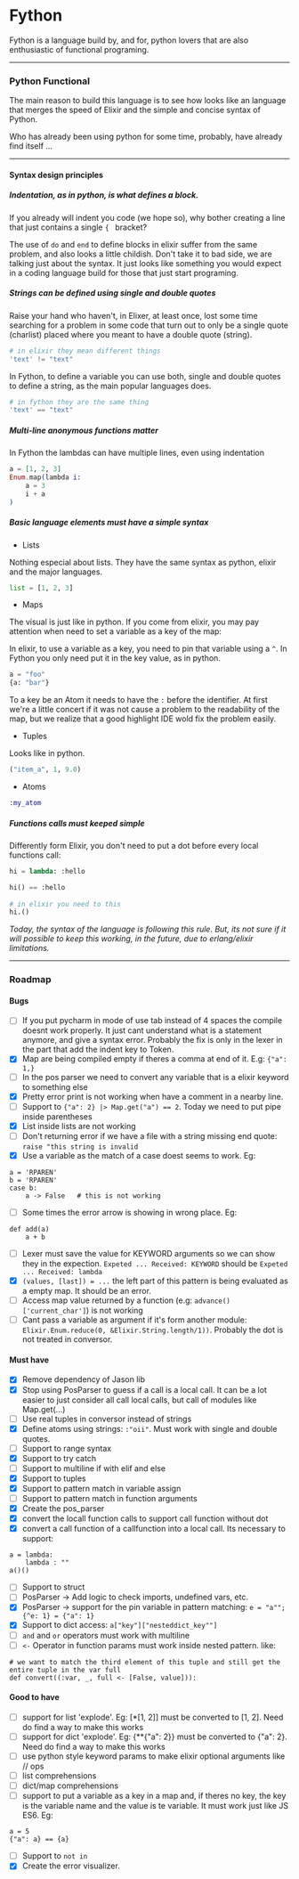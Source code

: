 # Fython

Fython is a language build by, and for,  python lovers that are also enthusiastic of functional programing.

<hr>

### Python Functional 

The main reason to build this language is to see how looks like an language that merges the speed of Elixir and the simple and concise syntax of Python. 

Who has already been using python for some time, probably, have already find itself ...

<hr>

#### Syntax design principles



##### Indentation, as in python, is what defines a block. 

If you already will indent you code (we hope so), why bother creating a line that just contains a single `{ ` bracket? 

The use of `do` and `end` to define blocks in elixir suffer from the same problem, and also looks a little childish. Don't take it to bad side, we are talking just about the syntax. It just looks like something you would expect in a coding language build for those that just start programing.

##### Strings can be defined using single and double quotes

Raise your hand who haven't, in Elixer, at least once, lost some time searching for a problem in some code that turn out to only be a single quote (charlist) placed where you meant to have a double quote (string).

```elixir
# in elixir they mean different things
'text' != "text"
```

In Fython, to define a variable you can use both, single and double quotes to define a string, as the main popular languages does.

```elixir
# in fython they are the same thing
'text' == "text"  
```

##### Multi-line anonymous functions matter 

In Fython the lambdas can have multiple lines, even using indentation

```elixir
a = [1, 2, 3]
Enum.map(lambda i:
	a = 3
	i + a
)
```

##### Basic language elements must have a simple syntax

* Lists

Nothing especial about lists. They have the same syntax as python, elixir and the major languages.

```python
list = [1, 2, 3]
```

* Maps 

The visual is just like in python. If you come from elixir, you may pay attention when need to set a variable as a key of the map:

In elixir, to use a variable as a key, you need to pin that variable using a `^`. In Fython you only need put it in the key value, as in python. 

```python
a = "foo"
{a: "bar"}
```

To a key be an Atom it needs to have the `:` before the identifier. At first we're a little concert if it was not cause a problem to the readability of the map, but we realize that a good highlight IDE wold fix the problem easily.

* Tuples

Looks like in python. 

```python
("item_a", 1, 9.0)
```

* Atoms

```elixir
:my_atom
```

##### Functions calls must keeped simple

Differently form Elixir, you don't need to put a dot before every local functions call:

```  python
hi = lambda: :hello

hi() == :hello
    
# in elixir you need to this
hi.()
```

*Today, the syntax of the language is following this rule. But, its not sure if it will possible to keep this working, in the future, due to erlang/elixir limitations.*

<hr>

### Roadmap

#### Bugs
- [ ] If you put pycharm in mode of use tab instead of 4 spaces the compile doesnt work properly. It just cant understand what is a statement anymore, and give a syntax error. Probably the fix is only in the lexer in the part that add the indent key to Token.
- [x] Map are being compiled empty if theres a comma at end of it. E.g: `{"a": 1,}`
- [ ] In the pos parser we need to convert any variable that is a elixir keyword to something else
- [x] Pretty error print is not working when have a comment in a nearby line.
- [ ] Support to `{"a": 2} |> Map.get("a") == 2`. Today we need to put pipe inside parentheses
- [x] List inside lists are not working
- [ ] Don't returning error if we have a file with a string missing end quote: `raise "this string is invalid`
- [x] Use a variable as the match of a case doest seems to work. Eg: 
```
a = 'RPAREN'
b = 'RPAREN'
case b:
    a -> False   # this is not working
```
- [ ] Some times the error arrow is showing in wrong place. Eg:
```
def add(a)
    a + b
```
- [ ] Lexer must save the value for KEYWORD arguments so we can show they in the expection.
`Expeted ... Received: KEYWORD` should be `Expeted ... Received: lambda`
- [x] `(values, [last]) = ...` the left part of this pattern is being evaluated as a empty map. It should be an error.
- [ ] Access map value returned by a function (e.g: `advance()['current_char']`) is not working
- [ ] Cant pass a variable as argument if it's form another module: `Elixir.Enum.reduce(0, &Elixir.String.length/1))`. Probably the dot is not treated in conversor.

#### Must have
- [x] Remove dependency of Jason lib
- [x] Stop using PosParser to guess if a call is a local call. It can be a lot easier to just consider
all call local calls, but call of modules like Map.get(...)
- [ ] Use real tuples in conversor instead of strings
- [x] Define atoms using strings: `:"oii"`. Must work with single and double quotes.
- [ ] Support to range syntax
- [x] Support to try catch
- [ ] Support to multiline if with elif and else
- [x] Support to tuples
- [x] Support to pattern match in variable assign
- [ ] Support to pattern match in function arguments
- [x] Create the pos_parser
- [x] convert the locall function calls to support call function without dot
- [x] convert a call function of a callfunction into a local call. Its necessary to support:
```
a = lambda:
    lambda : ""
a()()
```
- [ ] Support to struct
- [ ] PosParser -> Add logic to check imports, undefined vars, etc.
- [x] PosParser -> support for the pin variable in pattern matching: `e = "a""; {^e: 1} = {"a": 1}`
- [x] Support to dict access: ```a["key"]["nesteddict_key""]```
- [ ] `and` and `or` operators must work with multiline
- [ ] `<-` Operator in function params must work inside nested pattern. like:
```
# we want to match the third element of this tuple and still get the entire tuple in the var full
def convert((:var, _, full <- [False, value])):
```

#### Good to have
- [ ] support for list 'explode'. Eg: [*[1, 2]] must be converted to [1, 2]. Need do find a way to make this works
- [ ] support for dict 'explode'. Eg: {\**{"a": 2}} must be converted to {"a": 2}. Need do find a way to make this works
- [ ] use python style keyword params to make elixir optional arguments like // ops
- [ ] list comprehensions
- [ ] dict/map comprehensions
- [ ] support to put a variable as a key in a map and, if theres no key, the key is the variable name and the value is te variable. It must work just like JS ES6. Eg: 
```
a = 5
{"a": a} == {a}
```
- [ ] Support to `not in` 
- [x] Create the error visualizer.
